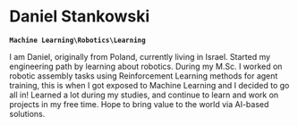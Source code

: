# Daniel Stankowski

**`Machine Learning\Robotics\Learning`**

I am Daniel, originally from Poland, currently living in Israel. Started my engineering path by learning about robotics. During my M.Sc. 
I worked on robotic assembly tasks using Reinforcement Learning methods for agent training, this is when I got exposed to Machine Learning and I 
decided to go all in! Learned a lot during my studies, and continue to learn and work on projects in my free time.
Hope to bring value to the world via AI-based solutions.




